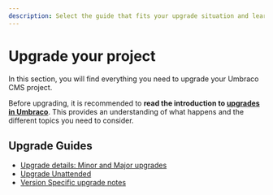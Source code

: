 ```yaml
---
description: Select the guide that fits your upgrade situation and learn more about the recommended approach.
---
```


# Upgrade your project

In this section, you will find everything you need to upgrade your Umbraco CMS project.

Before upgrading, it is recommended to **read the introduction to [upgrades in Umbraco](./upgrade-introduction.md)**. This provides an understanding of what happens and the different topics you need to consider.

## Upgrade Guides

* [Upgrade details: Minor and Major upgrades](upgrade-details.md)
* [Upgrade Unattended](upgrade-unattended.md)
* [Version Specific upgrade notes](version-specific/README.md)
